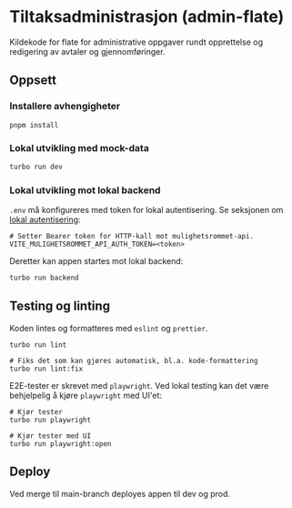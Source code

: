 # Tiltaksadministrasjon (admin-flate)

Kildekode for flate for administrative oppgaver rundt opprettelse og redigering av avtaler og
gjennomføringer.

## Oppsett

### Installere avhengigheter

```
pnpm install
```

### Lokal utvikling med mock-data

```sh
turbo run dev
```

### Lokal utvikling mot lokal backend

`.env` må konfigureres med token for lokal autentisering. Se seksjonen
om [lokal autentisering](../../mulighetsrommet-api/README.md#autentisering):

```.env
# Setter Bearer token for HTTP-kall mot mulighetsrommet-api.
VITE_MULIGHETSROMMET_API_AUTH_TOKEN=<token>
```

Deretter kan appen startes mot lokal backend:

```sh
turbo run backend
```

## Testing og linting

Koden lintes og formatteres med `eslint` og `prettier`.

```
turbo run lint

# Fiks det som kan gjøres automatisk, bl.a. kode-formattering
turbo run lint:fix
```

E2E-tester er skrevet med `playwright`. Ved lokal testing kan det være behjelpelig å kjøre `playwright` med UI'et:

```
# Kjør tester
turbo run playwright

# Kjør tester med UI
turbo run playwright:open
```

## Deploy

Ved merge til main-branch deployes appen til dev og prod.
